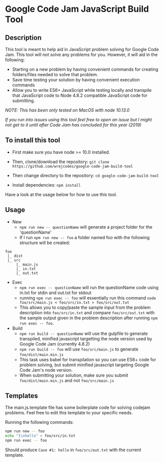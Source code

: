 # Google Code Jam JavaScript Build Tool

## Description
This tool is meant to help aid in JavaScript problem solving for Google Code Jam. This tool will not solve any problems for you. However, it will aid in the following:
 - Starting on a new problem by having convenient commands for creating folders/files needed to solve that problem.
 - Save time testing your solution by having convenient execution commands
 - Allow you to write ES6+ JavaScript while testing locally and transpile that JavaScript code to Node 4.8.2 compatible JavaScript code for submitting.

*NOTE: This has been only tested on MacOS with node 10.13.0*

*If you run into issues using this tool feel free to open an issue but I might not get to it until after Code Jam has concluded for this year (2019)*

## To install this tool
- First make sure you have node >= 10.0 installed.

- Then, clone/download the repository:
`git clone https://github.com/wrejcodes/google-code-jam-build-tool`

- Then change directory to the repository:
`cd google-code-jam-build-tool`

- Install dependencies:
`npm install`

Have a look at the usage below for how to use this tool.

## Usage

- New
	- `npm run new -- questionName` will generate a project folder for the 'questionName'
	- If I run `npm run new -- foo` a folder named foo with the following structure will be created:
```
foo
 |_ dist
 |_ src
     |_ main.js
     |_ in.txt
     |_ out.txt
```

- Exec
	- `npm run exec -- questionName` will run the questionName code using in.txt for stdin and out.txt for stdout
	- running `npm run exec -- foo` will essentially run this command `node foo/src/main.js < foo/src/in.txt > foo/src/out.txt`
	- This allows you to copy/paste the sample input from the problem description into `foo/src/in.txt` and compare `foo/src/out.txt` with the sample output given in the problem description after running `npm run exec -- foo`.
- Build
	- `npm run build -- questionName` will use the gulpfile to generate transpiled, minified javascript targetting the node version used by Google Code Jam (currently 4.8.2)
	- `npm run build -- foo` will use `foo/src/main.js` to generate `foo/dist/main.min.js`
	- This task uses babel for transpilation so you can use ES6+ code for problem solving, but submit minified javascript targeting Google Code Jam's node version.
	- When submitting your solution, make sure you submit `foo/dist/main.min.js` and not `foo/src/main.js`

## Templates

The main.js.template file has some boilerplate code for solving codejam problems.
Feel free to edit this template to your specific needs.

Running the following commands:

```bash
npm run new -- foo
echo "1\nhello" > foo/src/in.txt
npm run exec -- foo
```

Should produce `Case #1: hello` in `foo/src/out.txt` with the current template.
